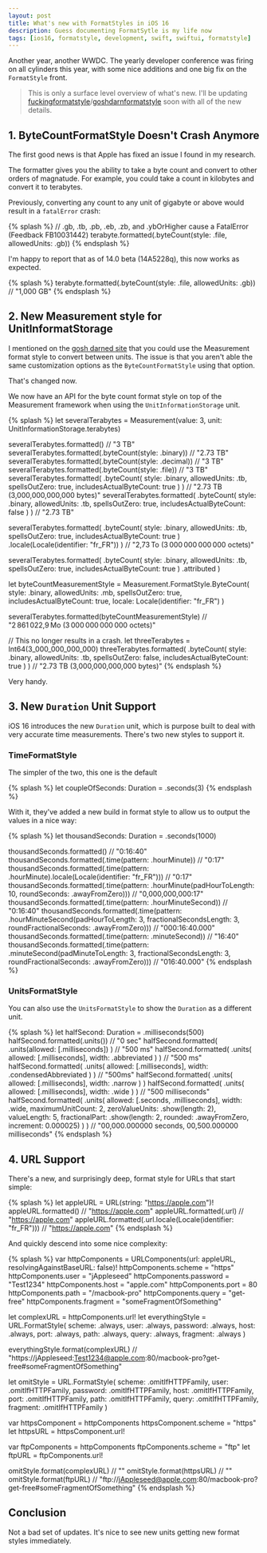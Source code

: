 ```yaml
---
layout: post
title: What's new with FormatStyles in iOS 16
description: Guess documenting FormatSytle is my life now
tags: [ios16, formatstyle, development, swift, swiftui, formatstyle]
---
```


Another year, another WWDC. The yearly developer conference was firing on all cylinders this year, with some nice additions and one big fix on the `FormatStyle` front.

> This is only a surface level overview of what's new. I'll be updating [fuckingformatstyle](https://fuckingformatstyle)/[goshdarnformatstyle](https://goshdarnformatstyle.com) soon with all of the new details.

## 1. ByteCountFormatStyle Doesn't Crash Anymore

The first good news is that Apple has fixed an issue I found in my research.

The formatter gives you the ability to take a byte count and convert to other orders of magnatude. For example, you could take a count in kilobytes and convert it to terabytes.

Previously, converting any count to any unit of gigabyte or above would result in a `fatalError` crash:

{% splash %}
// .gb, .tb, .pb, .eb, .zb, and .ybOrHigher cause a FatalError (Feedback FB10031442)
terabyte.formatted(.byteCount(style: .file, allowedUnits: .gb))
{% endsplash %}

I'm happy to report that as of 14.0 beta (14A5228q), this now works as expected.

{% splash %}
terabyte.formatted(.byteCount(style: .file, allowedUnits: .gb)) // "1,000 GB"
{% endsplash %}

## 2. New Measurement style for UnitInformatStorage

I mentioned on the [gosh darned site](https://goshdarnsyntaxstyle.com) that you could use the Measurement format style to convert between units. The issue is that you aren't able the same customization options as the `ByteCountFormatStyle` using that option.

That's changed now. 

We now have an API for the byte count format style on top of the Measurement framework when using the `UnitInformationStorage` unit.

{% splash %}
let severalTerabytes = Measurement(value: 3, unit: UnitInformationStorage.terabytes)

severalTerabytes.formatted() // "3 TB"
severalTerabytes.formatted(.byteCount(style: .binary)) // "2.73 TB"
severalTerabytes.formatted(.byteCount(style: .decimal)) // "3 TB"
severalTerabytes.formatted(.byteCount(style: .file)) // "3 TB"
severalTerabytes.formatted(
    .byteCount(
        style: .binary,
        allowedUnits: .tb,
        spellsOutZero: true,
        includesActualByteCount: true
    )
) // "2.73 TB (3,000,000,000,000 bytes)"
severalTerabytes.formatted(
    .byteCount(
        style: .binary,
        allowedUnits: .tb,
        spellsOutZero: true,
        includesActualByteCount: false
    )
) // "2.73 TB"

severalTerabytes.formatted(
    .byteCount(
        style: .binary,
        allowedUnits: .tb,
        spellsOutZero: true,
        includesActualByteCount: true
    )
    .locale(Locale(identifier: "fr_FR"))
) // "2,73 To (3 000 000 000 000 octets)"

severalTerabytes.formatted(
    .byteCount(
        style: .binary,
        allowedUnits: .tb,
        spellsOutZero: true,
        includesActualByteCount: true
    )
    .attributed
)

let byteCountMeasurementStyle = Measurement<UnitInformationStorage>.FormatStyle.ByteCount(
    style: .binary,
    allowedUnits: .mb,
    spellsOutZero: true,
    includesActualByteCount: true,
    locale: Locale(identifier: "fr_FR")
)

severalTerabytes.formatted(byteCountMeasurementStyle) // "2 861 022,9 Mo (3 000 000 000 000 octets)"

// This no longer results in a crash.
let threeTerabytes = Int64(3_000_000_000_000)
threeTerabytes.formatted(
    .byteCount(
        style: .binary,
        allowedUnits: .tb,
        spellsOutZero: false,
        includesActualByteCount: true
    )
) // "2.73 TB (3,000,000,000,000 bytes)"
{% endsplash %}

Very handy.

## 3. New `Duration` Unit Support

iOS 16 introduces the new `Duration` unit, which is purpose built to deal with very accurate time measurements. There's two new styles to support it.

### TimeFormatStyle

The simpler of the two, this one is the default

{% splash %}
let coupleOfSeconds: Duration = .seconds(3)
{% endsplash %}

With it, they've added a new build in format style to allow us to output the values in a nice way:

{% splash %}
let thousandSeconds: Duration = .seconds(1000)

thousandSeconds.formatted() // "0:16:40"
thousandSeconds.formatted(.time(pattern: .hourMinute)) // "0:17"
thousandSeconds.formatted(.time(pattern: .hourMinute).locale(Locale(identifier: "fr_FR"))) // "0:17"
thousandSeconds.formatted(.time(pattern: .hourMinute(padHourToLength: 10, roundSeconds: .awayFromZero))) // "0,000,000,000:17"
thousandSeconds.formatted(.time(pattern: .hourMinuteSecond)) // "0:16:40"
thousandSeconds.formatted(.time(pattern: .hourMinuteSecond(padHourToLength: 3, fractionalSecondsLength: 3,  roundFractionalSeconds: .awayFromZero))) // "000:16:40.000"
thousandSeconds.formatted(.time(pattern: .minuteSecond)) // "16:40"
thousandSeconds.formatted(.time(pattern: .minuteSecond(padMinuteToLength: 3, fractionalSecondsLength: 3, roundFractionalSeconds: .awayFromZero))) // "016:40.000"
{% endsplash %}

### UnitsFormatStyle

You can also use the `UnitsFormatStyle` to show the `Duration` as a different unit.

{% splash %}
let halfSecond: Duration = .milliseconds(500)
halfSecond.formatted(.units()) // "0 sec"
halfSecond.formatted(
    .units(allowed: [.milliseconds])
) // "500 ms"
halfSecond.formatted(
    .units(
        allowed: [.milliseconds],
        width: .abbreviated
    )
) // "500 ms"
halfSecond.formatted(
    .units(
        allowed: [.milliseconds],
        width: .condensedAbbreviated
    )
) // "500ms"
halfSecond.formatted(
    .units(
        allowed: [.milliseconds],
        width: .narrow
    )
)
halfSecond.formatted(
    .units(
        allowed: [.milliseconds],
        width: .wide
    )
) // "500 milliseconds"
halfSecond.formatted(
    .units(
        allowed: [.seconds, .milliseconds],
        width: .wide,
        maximumUnitCount: 2,
        zeroValueUnits: .show(length: 2),
        valueLength: 5,
        fractionalPart: .show(length: 2, rounded: .awayFromZero, increment: 0.000025)
    )
) // "00,000.000000 seconds, 00,500.000000 milliseconds"
{% endsplash %}

## 4. URL Support
There's a new, and surprisingly deep, format style for URLs that start simple:

{% splash %}
let appleURL = URL(string: "https://apple.com")!
appleURL.formatted() // "https://apple.com"
appleURL.formatted(.url) // "https://apple.com"
appleURL.formatted(.url.locale(Locale(identifier: "fr_FR"))) // "https://apple.com"
{% endsplash %}

And quickly descend into some nice complexity:

{% splash %}
var httpComponents = URLComponents(url: appleURL, resolvingAgainstBaseURL: false)!
httpComponents.scheme = "https"
httpComponents.user = "jAppleseed"
httpComponents.password = "Test1234"
httpComponents.host = "apple.com"
httpComponents.port = 80
httpComponents.path = "/macbook-pro"
httpComponents.query = "get-free"
httpComponents.fragment = "someFragmentOfSomething"

let complexURL = httpComponents.url!
let everythingStyle = URL.FormatStyle(
    scheme: .always,
    user: .always,
    password: .always,
    host: .always,
    port: .always,
    path: .always,
    query: .always,
    fragment: .always
)

everythingStyle.format(complexURL) // "https://jAppleseed:Test1234@apple.com:80/macbook-pro?get-free#someFragmentOfSomething"

let omitStyle = URL.FormatStyle(
    scheme: .omitIfHTTPFamily,
    user: .omitIfHTTPFamily,
    password: .omitIfHTTPFamily,
    host: .omitIfHTTPFamily,
    port: .omitIfHTTPFamily,
    path: .omitIfHTTPFamily,
    query: .omitIfHTTPFamily,
    fragment: .omitIfHTTPFamily
)

var httpsComponent = httpComponents
httpsComponent.scheme = "https"
let httpsURL = httpsComponent.url!

var ftpComponents = httpComponents
ftpComponents.scheme = "ftp"
let ftpURL = ftpComponents.url!

omitStyle.format(complexURL) // ""
omitStyle.format(httpsURL) // ""
omitStyle.format(ftpURL) // "ftp://jAppleseed@apple.com:80/macbook-pro?get-free#someFragmentOfSomething"
{% endsplash %}

## Conclusion
Not a bad set of updates. It's nice to see new units getting new format styles immediately.